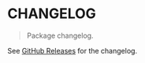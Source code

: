 # CHANGELOG

> Package changelog.

See [GitHub Releases](https://github.com/stdlib-js/assert-is-eval-error/releases) for the changelog.